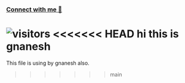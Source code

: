 ### [Connect with me 💬](https://kunalkushwaha.com) 
![visitors](https://visitor-badge.laobi.icu/badge?page_id=kunal-kushwaha.kunal-kushwaha)
<<<<<<< HEAD
hi this is gnanesh
=======
This file is using by gnanesh also.
>>>>>>> main
